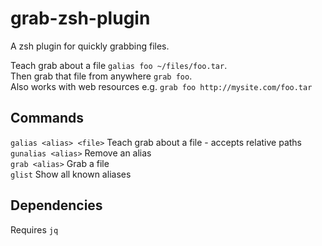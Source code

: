 # grab-zsh-plugin
A zsh plugin for quickly grabbing files.

Teach grab about a file `galias foo ~/files/foo.tar`.  
Then grab that file from anywhere `grab foo`.  
Also works with web resources e.g. `grab foo http://mysite.com/foo.tar`

## Commands
`galias <alias> <file>` Teach grab about a file - accepts relative paths  
`gunalias <alias>` Remove an alias  
`grab <alias>` Grab a file  
`glist` Show all known aliases  
  
## Dependencies
Requires `jq` 
